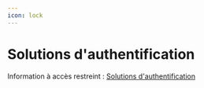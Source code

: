```yaml
---
icon: lock
---
```


# Solutions d'authentification

Information à accès restreint :
[Solutions d'authentification](https://github.com/DNUM-SocialGouv/documentation-privee/blob/main/iam-authentification.md)
